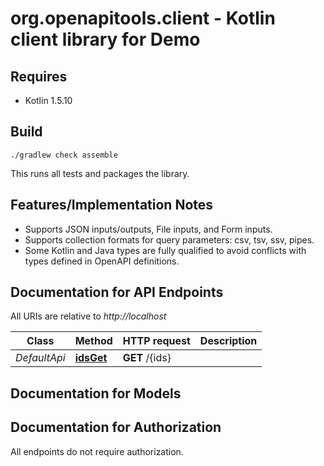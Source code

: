 # org.openapitools.client - Kotlin client library for Demo

## Requires

* Kotlin 1.5.10

## Build

```
./gradlew check assemble
```

This runs all tests and packages the library.

## Features/Implementation Notes

* Supports JSON inputs/outputs, File inputs, and Form inputs.
* Supports collection formats for query parameters: csv, tsv, ssv, pipes.
* Some Kotlin and Java types are fully qualified to avoid conflicts with types defined in OpenAPI definitions.


<a name="documentation-for-api-endpoints"></a>
## Documentation for API Endpoints

All URIs are relative to *http://localhost*

Class | Method | HTTP request | Description
------------ | ------------- | ------------- | -------------
*DefaultApi* | [**idsGet**](docs/DefaultApi.md#idsget) | **GET** /{ids} | 


<a name="documentation-for-models"></a>
## Documentation for Models



<a name="documentation-for-authorization"></a>
## Documentation for Authorization

All endpoints do not require authorization.

